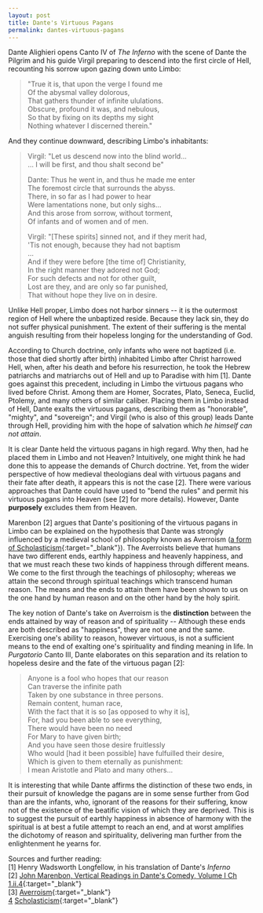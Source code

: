 ```yaml
---
layout: post
title: Dante's Virtuous Pagans
permalink: dantes-virtuous-pagans
---
```


Dante Alighieri opens Canto IV of _The Inferno_ with the scene of Dante the Pilgrim
and his guide Virgil preparing to descend into the first circle of Hell,
recounting his sorrow upon gazing down unto Limbo:

> "True it is, that upon the verge I found me  
> Of the abysmal valley dolorous,  
> That gathers thunder of infinite ululations.  
> Obscure, profound it was, and nebulous,  
> So that by fixing on its depths my sight  
> Nothing whatever I discerned therein."

And they continue downward, describing Limbo's inhabitants:

> Virgil: "Let us descend now into the blind world...  
> ... I will be first, and thou shalt second be"  
>
> Dante: Thus he went in, and thus he made me enter  
> The foremost circle that surrounds the abyss.  
> There, in so far as I had power to hear  
> Were lamentations none, but only sighs...  
> And this arose from sorrow, without torment,  
> Of infants and of women and of men.  
>
> Virgil: "[These spirits] sinned not, and if they merit had,  
> 'Tis not enough, because they had not baptism  
> ...  
> And if they were before [the time of] Christianity,  
> In the right manner they adored not God;  
> For such defects and not for other guilt,  
> Lost are they, and are only so far punished,  
> That without hope they live on in desire.

Unlike Hell proper, Limbo does not harbor sinners -- it is the outermost region
of Hell where the unbaptized reside. Because they lack sin,
they do not suffer physical punishment. The extent of their suffering is
the mental anguish resulting from their hopeless longing for the understanding
of God.

According to Church doctrine, only infants who were not baptized
(i.e. those that died shortly after birth)
inhabited Limbo after Christ harrowed Hell,
when, after his death and before his resurrection,
he took the Hebrew patriarchs and matriarchs out of Hell and up to Paradise
with him [1].
Dante goes against this precedent, including in Limbo the virtuous pagans who
lived before Christ.
Among them are Homer, Socrates, Plato, Seneca, Euclid, Ptolemy,
and many others of similar caliber.
Placing them in Limbo instead of Hell, Dante exalts the virtuous pagans,
describing them as "honorable", "mighty", and "sovereign"; and
Virgil (who is also of this group) leads Dante through Hell,
providing him with the hope of salvation which _he himself can not attain_.

It is clear Dante held the virtuous pagans in high regard. Why then,
had he placed them in Limbo and not Heaven? Intuitively, one might think
he had done this to appease the demands of Church doctrine. Yet, from the
wider perspective of how medieval theologians deal with virtuous
pagans and their fate after death, it appears this is not the case [2]. There
were various approaches that Dante could have used to "bend the rules"
and permit his virtuous pagans into Heaven (see [2] for more details).
However, Dante **purposely** excludes them from Heaven.

Marenbon [2] argues that Dante's positioning of the virtuous pagans in Limbo
can be explained on the hypothesis that Dante was strongly influenced
by a medieval school of philosophy known as Averroism ([a form of Scholasticism][4]{:target="_blank"}).
The Averroists believe that humans have two different ends, earthly happiness
and heavenly happiness, and that we must reach these two kinds of happiness through
different means. We come to the first through the teachings of philosophy; whereas we
attain the second through spiritual teachings which transcend human reason. The means
and the ends to attain them have been shown to us on the one hand by human reason
and on the other hand by the holy spirit.

The key notion of Dante's take on Averroism is the **distinction** between
the ends attained by way of reason and of spirituality --
Although these ends are both described as "happiness",
they are not one and the same. Exercising one's ability to reason,
however virtuous, is not a sufficient means to the end of exalting one's spirituality
and finding meaning in life.
In _Purgatorio_ Canto III, Dante elaborates on this separation and its relation to
hopeless desire and the fate of the virtuous pagan [2]:

> Anyone is a fool who hopes that our reason  
> Can traverse the infinite path  
> Taken by one substance in three persons.  
> Remain content, human race,  
> With the fact that it is so [as opposed to why it is],  
> For, had you been able to see everything,  
> There would have been no need  
> For Mary to have given birth;  
> And you have seen those desire fruitlessly  
> Who would [had it been possible] have fulfuilled their desire,  
> Which is given to them eternally as punishment:  
> I mean Aristotle and Plato and many others...

It is interesting that while Dante affirms the distinction of these two ends,
in their pursuit of knowledge the pagans are in some sense further from God than
are the infants, who, ignorant of the reasons for their suffering, know not
of the existence of the beatific vision of which they are deprived. This is to
suggest the pursuit of earthly happiness in absence of harmony with the spiritual
is at best a futile attempt to reach an end, and at worst amplifies the
dichotomy of reason and spirituality, delivering man further from the
enlightenment he yearns for.

Sources and further reading:  
[1] Henry Wadsworth Longfellow, in his translation of Dante's _Inferno_  
[2] [John Marenbon, Vertical Readings in Dante's Comedy, Volume I Ch 1.ii.4](https://books.openedition.org/obp/2590?lang=en#text){:target="_blank"}  
[3] [Averroism](https://www.philosophybasics.com/movements_averroism.html){:target="_blank"}  
[4] [Scholasticism](https://www.philosophybasics.com/movements_scholasticism.html){:target="_blank"}

[4]: https://www.philosophybasics.com/movements_scholasticism.html

